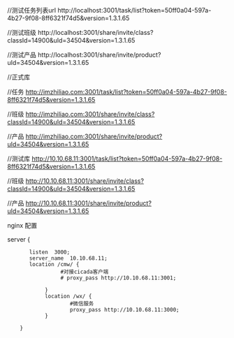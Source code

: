 

//测试任务列表url
http://localhost:3001/task/list?token=50ff0a04-597a-4b27-9f08-8ff6321f74d5&version=1.3.1.65

//测试班级
http://localhost:3001/share/invite/class?classId=14900&uId=34504&version=1.3.1.65

//测试产品
http://localhost:3001/share/invite/product?uId=34504&version=1.3.1.65


//正式库

//任务
http://imzhiliao.com:3001/task/list?token=50ff0a04-597a-4b27-9f08-8ff6321f74d5&version=1.3.1.65

//班级
http://imzhiliao.com:3001/share/invite/class?classId=14900&uId=34504&version=1.3.1.65

//产品
http://imzhiliao.com:3001/share/invite/product?uId=34504&version=1.3.1.65


//测试库
http://10.10.68.11:3001/task/list?token=50ff0a04-597a-4b27-9f08-8ff6321f74d5&version=1.3.1.65

//班级
http://10.10.68.11:3001/share/invite/class?classId=14900&uId=34504&version=1.3.1.65

//产品
http://10.10.68.11:3001/share/invite/product?uId=34504&version=1.3.1.65



nginx 配置


 server {

           listen  3000;
           server_name  10.10.68.11;
           location /cmw/ {
                     #对接cicada客户端
                     # proxy_pass http://10.10.68.11:3001;

                }
                location /wx/ {
                        #微信服务
                        proxy_pass http://10.10.68.11:3000;
                }

        }

